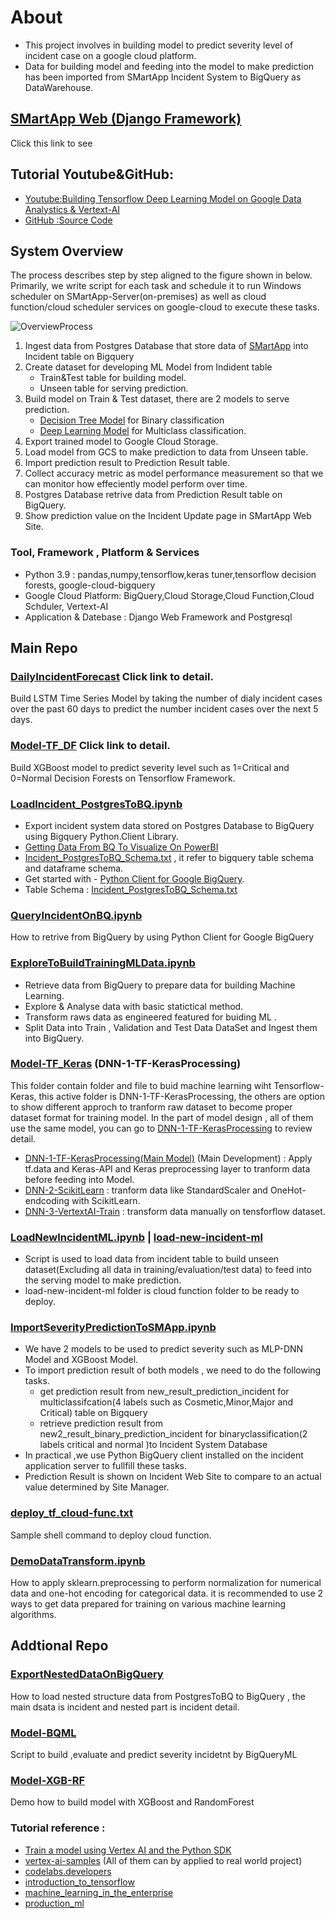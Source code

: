 # About
* This project involves in building model to predict severity level of incident case  on a google cloud platform. 
* Data for building model and feeding into the model to make prediction has been imported from SMartApp Incident System to BigQuery as DataWarehouse. 

## [SMartApp Web (Django Framework)](https://github.com/technqvi/SMartApp)
Click this link to see

## Tutorial Youtube&GitHub: 
- [Youtube:Building Tensorflow Deep Learning Model on Google Data Analystics & Vertext-AI](https://www.youtube.com/playlist?list=PLIxgtZc_tZWNWPTeGPR5FGj_glwAOuoS7)
- [GitHub :Source Code](https://github.com/technqvi/MyYoutube-Demo/tree/main/google_data_ai)

## System Overview 
The process describes step by step aligned to the figure shown in below. Primarily, we write script for each task and schedule it to run Windows scheduler on SMartApp-Server(on-premises) as well as cloud function/cloud scheduler services on google-cloud to execute these tasks.

![OverviewProcess](https://github.com/technqvi/SMart-AI/assets/38780060/80e2ae4c-b65b-4090-9721-1e45b94912b2)


1. Ingest data from Postgres Database that store data of [SMartApp](https://github.com/technqvi/SMartApp) into Incident table on Bigquery
2. Create dataset for developing ML Model from Indident table
   - Train&Test table for building model.
   - Unseen table for serving prediction. 
3. Build model on Train & Test dataset, there are 2 models to serve prediction.  
   - [Decision Tree Model](https://github.com/technqvi/SMart-AI/tree/main/Model-TF_DF) for Binary classification
   - [Deep Learning Model](https://github.com/technqvi/SMart-AI/tree/main/Model-TF_Keras/DNN-1-TF-KerasProcessing) for Multiclass classification.
4. Export trained model to Google Cloud Storage.
5. Load model from GCS to make prediction to data from Unseen table.
6. Import prediction result  to Prediction Result table.
7. Collect accuracy metric as model performance measurement so that we can monitor how effeciently model perform over time.
8. Postgres Database retrive data from Prediction Result table on BigQuery.
9. Show prediction value on the Incident Update  page in SMartApp Web Site.

### Tool, Framework , Platform & Services
 - Python 3.9 : pandas,numpy,tensorflow,keras tuner,tensorflow decision forests, google-cloud-bigquery
 - Google Cloud Platform: BigQuery,Cloud Storage,Cloud Function,Cloud Schduler, Vertext-AI
 - Application & Datebase : Django Web Framework  and Postgresql

## Main Repo 

### [DailyIncidentForecast](https://github.com/technqvi/SMart-AI/tree/main/DailyIncidentForecast) Click link to detail.
Build LSTM Time Series Model by taking the number of dialy incident cases over the past 60 days to predict the number incident cases over the next 5 days. 
### [Model-TF_DF](https://github.com/technqvi/SMart-AI/tree/main/Model-TF_DF) Click link to detail.
Build XGBoost model to predict severity level such as 1=Critical and 0=Normal  Decision Forests on Tensorflow Framework. 

### [LoadIncident_PostgresToBQ.ipynb](https://github.com/technqvi/SMart-AI/blob/main/LoadIncident_PostgresToBQ.ipynb)
- Export incident system data stored on Postgres Database to BigQuery using Bigquery Python.Client Library.
- [Getting Data From BQ To Visualize On PowerBI ](https://app.powerbi.com/groups/c2f6ff06-036a-4b3c-ae9a-804d8f11ea58/reports/4d531557-9276-4c03-8271-87322bba05d1/ReportSection?experience=power-bi)
- [Incident_PostgresToBQ_Schema.txt](https://github.com/technqvi/SMart-AI/blob/main/Incident_PostgresToBQ_Schema.txt)  , it refer to bigquery table schema and dataframe schema.
- Get started with - [Python Client for Google BigQuery](https://cloud.google.com/python/docs/reference/bigquery/latest).
- Table Schema : [Incident_PostgresToBQ_Schema.txt](https://github.com/technqvi/SMart-AI/blob/main/Incident_PostgresToBQ_Schema.txt) 



### [QueryIncidentOnBQ.ipynb](https://github.com/technqvi/SMart-AI/blob/main/QueryIncidentOnBQ.ipynb)
How to retrive from BigQuery by using Python Client for Google BigQuery


### [ExploreToBuildTrainingMLData.ipynb](https://github.com/technqvi/SMart-AI/blob/main/ExploreToBuildTrainingMLData.ipynb)
- Retrieve data from BigQuery to prepare data for building Machine Learning.
- Explore & Analyse data with basic statictical method.
- Transform raws data as engineered featured for buiding ML .
- Split Data into Train , Validation and Test Data DataSet and  Ingest them into BigQuery.


### [Model-TF_Keras](https://github.com/technqvi/SMart-AI/tree/main/Model-TF_Keras/DNN-1-TF-KerasProcessing) (DNN-1-TF-KerasProcessing)
This folder contain folder and file to buid machine learning wiht Tensorflow-Keras, this active folder is DNN-1-TF-KerasProcessing, the others are option to show different approch  to tranform raw dataset to become proper dataset format for training model. In the part of model design , all of them use the same model,  you can go  to  [DNN-1-TF-KerasProcessing](https://github.com/technqvi/SMart-AI/tree/main/Model-TF_Keras/DNN-1-TF-KerasProcessing) to review detail.

- [DNN-1-TF-KerasProcessing(Main Model)](https://github.com/technqvi/SMart-AI/tree/main/Model-TF_Keras/DNN-1-TF-KerasProcessing) (Main Development) : Apply tf.data and  Keras-API and Keras preprocessing layer to tranform data before feeding into  Model. 
- [DNN-2-ScikitLearn](https://github.com/technqvi/SMart-AI/tree/main/Model-TF_Keras/DNN-2-ScikitLearn)  : tranform data like StandardScaler and OneHot-endcoding with  ScikitLearn.
- [DNN-3-VertextAI-Train](https://github.com/technqvi/SMart-AI/tree/main/Model-TF_Keras/DNN-3-VertextAI-Train) : transform data manually on tensforflow dataset.

### [LoadNewIncidentML.ipynb](https://github.com/technqvi/SMart-AI/blob/main/LoadNewIncidentML.ipynb) | [load-new-incident-ml](https://github.com/technqvi/SMart-AI/tree/main/load-new-incident-ml)
- Script is used to load data from incident table to build unseen dataset(Excluding all data in training/evaluation/test data)  to feed into  the serving model to  make prediction.
-  load-new-incident-ml folder is cloud function folder to be ready to deploy.


###  [ImportSeverityPredictionToSMApp.ipynb](https://github.com/technqvi/SMart-AI/blob/main/ImportSeverityPredictionToSMApp.ipynb)
- We have 2 models to be used to predict severity such as MLP-DNN Model and XGBoost Model.
- To  import prediction result of both  models , we need to do the following tasks.
  - get prediction result from new_result_prediction_incident for multiclassifcation(4 labels such as Cosmetic,Minor,Major and Critical) table on Bigquery
  - retrieve prediction result from new2_result_binary_prediction_incident for binaryclassification(2 labels critical and normal )to Incident System Database
- In practical ,we use Python BigQuery client installed on the incident application server to fullfill these tasks.
- Prediction Result is shown on Incident Web Site to compare to an actual value determined by Site Manager.
###  [deploy_tf_cloud-func.txt](https://github.com/technqvi/SMart-AI/blob/main/deploy_tf_cloud-func.txt)
Sample shell command to deploy cloud function.
### [DemoDataTransform.ipynb](https://github.com/technqvi/SMart-AI/blob/main/DemoDataTransform.ipynb)
How to apply sklearn.preprocessing to perform normalization for numerical data and one-hot encoding for categorical data.  it is recommended to use 2 ways to get data prepared for training on various machine learning algorithms.



## Addtional Repo 

### [ExportNestedDataOnBigQuery](https://github.com/technqvi/SMart-AI/tree/main/ExportIncidentNestedData)
How to load  nested structure data from PostgresToBQ to BigQuery , the main dsata is incident and nested part is incident detail.
### [Model-BQML](https://github.com/technqvi/SMart-AI/tree/main/Model-BQML)
Script to build ,evaluate and predict severity incidetnt by BigQueryML
### [Model-XGB-RF](https://github.com/technqvi/SMart-AI/tree/main/Model-XGB-RF)
Demo how to build model with XGBoost and  RandomForest



### Tutorial reference : 
- [Train a model using Vertex AI and the Python SDK](https://cloud.google.com/vertex-ai/docs/tutorials/tabular-bq-prediction)
- [vertex-ai-samples](https://github.com/GoogleCloudPlatform/vertex-ai-samples/tree/main/notebooks/official) (All of them can by applied to real world project)
- [codelabs.developers](https://codelabs.developers.google.com/)
- [introduction_to_tensorflow](https://github.com/GoogleCloudPlatform/training-data-analyst/tree/master/courses/machine_learning/deepdive2/introduction_to_tensorflow)
- [machine_learning_in_the_enterprise](https://github.com/GoogleCloudPlatform/training-data-analyst/tree/master/courses/machine_learning/deepdive2/machine_learning_in_the_enterprise/solutions)
- [production_ml](https://github.com/GoogleCloudPlatform/training-data-analyst/tree/master/courses/machine_learning/deepdive2/production_ml/solutions)
